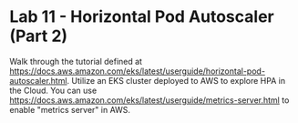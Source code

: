 # Lab 11 - Horizontal Pod Autoscaler (Part 2)

Walk through the tutorial defined at https://docs.aws.amazon.com/eks/latest/userguide/horizontal-pod-autoscaler.html. Utilize an EKS cluster deployed to AWS to explore HPA in the Cloud. You can use https://docs.aws.amazon.com/eks/latest/userguide/metrics-server.html to enable "metrics server" in AWS.